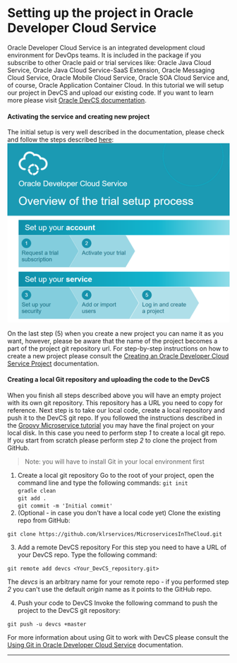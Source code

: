 # Setting up the project in Oracle Developer Cloud Service

Oracle Developer Cloud Service is an integrated development cloud environment for DevOps teams. It is included in the package if you subscribe to other Oracle paid or trial services like: Oracle Java Cloud Service, Oracle Java Cloud Service-SaaS Extension, Oracle Messaging Cloud Service, Oracle Mobile Cloud Service, Oracle SOA Cloud Service and, of course, Oracle Application Container Cloud. In this tutorial we will setup our project in DevCS and upload our existing code. If you want to learn more please visit [Oracle DevCS documentation](http://docs.oracle.com/en/cloud/paas/developer-cloud/index.html).  

#### Activating the service and creating new project

The initial setup is very well described in the documentation, please check and follow the steps described [here](http://www.oracle.com/webfolder/technetwork/tutorials/infographics/devcs_trial_quickview/index.html):
![Oracle DevCS QuickStart page][quickstart_page]

On the last step (5) when you create a new project you can name it as you want, however, please be aware that the name of the project becomes a part of the project git repository url. For step-by-step instructions on how to create a new project please consult the [Creating an Oracle Developer Cloud Service Project](http://www.oracle.com/webfolder/technetwork/tutorials/obe/cloud/developer/CreateProject/CreateProject.html) documentation.

#### Creating a local Git repository and uploading the code to the DevCS

When you finish all steps described above you will have an empty project with its own git repository. This repository has a URL you need to copy for reference. Next step is to take our local code, create a local repository and push it to the DevCS git repo. If you followed the instructions described in the [Groovy Microservice tutorial](https://github.com/klrservices/MicroservicesInTheCloud/blob/master/Groovy%20microservice%20implementation.md) you may have the final project on your local disk. In this case you need to perform step _1_ to create a local git repo. If you start from scratch please perform step _2_ to clone the project from GitHub.

> Note: you will have to install Git in your local environment first

1. Create a local git repository
 Go to the root of your project, open the command line and type the following commands:
 `git init`  
 `gradle clean`  
 `git add .`  
 `git commit -m 'Initial commit'`
2. (Optional - in case you don't have a local code yet) Clone the existing repo from GitHub:
 
 ```
 git clone https://github.com/klrservices/MicroservicesInTheCloud.git
 ```
3. Add a remote DevCS repository
 For this step you need to have a URL of your DevCS repo. Type the following command: 

 ```
 git remote add devcs <Your_DevCS_repository.git>
 ```
 The _devcs_ is an arbitrary name for your remote repo - if you performed step _2_ you can't use the default _origin_ name as it points to the GitHub repo.
 
4. Push your code to DevCS
 Invoke the following command to push the project to the DevCS git repository:

 ```
 git push -u devcs +master
 ```

For more information about using Git to work with DevCS please consult  the [Using Git in Oracle Developer Cloud Service](http://docs.oracle.com/en/cloud/paas/developer-cloud/csdcs/using-git-oracle-developer-cloud-service.html#GUID-B4C03296-8497-4356-8C74-2031D1FB96FC) documentation.

----
[quickstart_page]: docs/images/devcs_first_steps/quickstart_page.png

